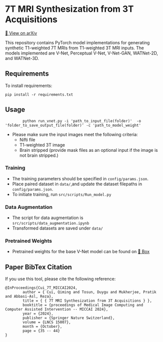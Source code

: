 # 7T MRI Synthesization from 3T Acquisitions
[🔗 View on arXiv](https://arxiv.org/abs/YYYY.NNNNN)

This repository contains PyTorch model implementations for generating synthetic T1-weighted 7T MRIs from T1-weighted 3T MRI inputs. The models implemented are V-Net, Perceptual V-Net, V-Net-GAN, WATNet-2D, and WATNet-3D.

## Requirements

To install requirements:
```setup
pip install -r requirements.txt
```

## Usage

``` Usage example
        python run_vnet.py -i 'path_to_input_file(folder)'  -o 'folder_to_save_output_file(folder)' -c 'path_to_model_weight'
```

* Please make sure the input images meet the following criteria:
  - Nifti file
  - T1-weighted 3T image
  - Brain stripped (provide mask files as an optional input if the image is not brain stripped.)

### Training

* The training parameters should be specified in ```config/params.json```.
* Place paired dataset in ```data/```,and update the dataset filepaths in ```config/params.json```.
* To initiate training, run ```src/scripts/Run_model.py```

### Data Augmentation

* The script for data augmentation is ```src/scripts/data_augmentation.ipynb```
* Transformed datasets are saved under ```data/```

### Pretrained Weights

* Pretrained weights for the base V-Net model can be found on [🔗 Box](https://ucsf.app.box.com/s/yekgjj3wvuih34n6zmcnnr9ji3p2uhng)

## Paper BibTex Citation
If you use this tool, please cite the following reference:

```
@InProceedings{Cui_7T_MICCAI2024,
        author = { Cui, Qiming and Tosun, Duygu and Mukherjee, Pratik and Abbasi-Asl, Reza},
        title = { { 7T MRI Synthesization from 3T Acquisitions } },
        booktitle = {proceedings of Medical Image Computing and Computer Assisted Intervention -- MICCAI 2024},
        year = {2024},
        publisher = {Springer Nature Switzerland},
        volume = {LNCS 15007},
        month = {October},
        page = {35 -- 44}
}
```